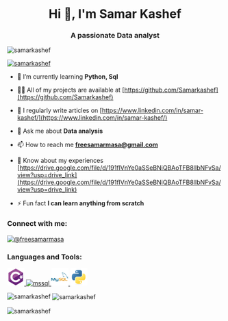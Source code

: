 
<h1 align="center">Hi 👋, I'm Samar Kashef</h1>
<h3 align="center">A passionate Data analyst </h3>

<p align="left"> <img src="https://komarev.com/ghpvc/?username=samarkashef&label=Profile%20views&color=0e75b6&style=flat" alt="samarkashef" /> </p>

<p align="left"> <a href="https://github.com/ryo-ma/github-profile-trophy"><img src="https://github-profile-trophy.vercel.app/?username=samarkashef" alt="samarkashef" /></a> </p>

- 🌱 I’m currently learning **Python, Sql**

- 👨‍💻 All of my projects are available at [https://github.com/Samarkashef](https://github.com/Samarkashef)

- 📝 I regularly write articles on [https://www.linkedin.com/in/samar-kashef/](https://www.linkedin.com/in/samar-kashef/)

- 💬 Ask me about **Data analysis**

- 📫 How to reach me **freesamarmasa@gmail.com**

- 📄 Know about my experiences [https://drive.google.com/file/d/191flVnYe0aSSeBNiQBAoTFB8lIbNFvSa/view?usp=drive_link](https://drive.google.com/file/d/191flVnYe0aSSeBNiQBAoTFB8lIbNFvSa/view?usp=drive_link)

- ⚡ Fun fact **I can learn anything from scratch**

<h3 align="left">Connect with me:</h3>
<p align="left">
<a href="https://www.hackerrank.com/@freesamarmasa" target="blank"><img align="center" src="https://raw.githubusercontent.com/rahuldkjain/github-profile-readme-generator/master/src/images/icons/Social/hackerrank.svg" alt="@freesamarmasa" height="30" width="40" /></a>
</p>

<h3 align="left">Languages and Tools:</h3>
<p align="left"> <a href="https://www.w3schools.com/cs/" target="_blank" rel="noreferrer"> <img src="https://raw.githubusercontent.com/devicons/devicon/master/icons/csharp/csharp-original.svg" alt="csharp" width="40" height="40"/> </a> <a href="https://www.microsoft.com/en-us/sql-server" target="_blank" rel="noreferrer"> <img src="https://www.svgrepo.com/show/303229/microsoft-sql-server-logo.svg" alt="mssql" width="40" height="40"/> </a> <a href="https://www.mysql.com/" target="_blank" rel="noreferrer"> <img src="https://raw.githubusercontent.com/devicons/devicon/master/icons/mysql/mysql-original-wordmark.svg" alt="mysql" width="40" height="40"/> </a> <a href="https://www.python.org" target="_blank" rel="noreferrer"> <img src="https://raw.githubusercontent.com/devicons/devicon/master/icons/python/python-original.svg" alt="python" width="40" height="40"/> </a> </p>

<p><img align="left" src="https://github-readme-stats.vercel.app/api/top-langs?username=samarkashef&show_icons=true&locale=en&layout=compact" alt="samarkashef" /></p>

<p>&nbsp;<img align="center" src="https://github-readme-stats.vercel.app/api?username=samarkashef&show_icons=true&locale=en" alt="samarkashef" /></p>

<p><img align="center" src="https://github-readme-streak-stats.herokuapp.com/?user=samarkashef&" alt="samarkashef" /></p>

